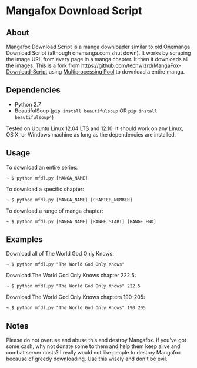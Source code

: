 Mangafox Download Script
========================

About
-----
Mangafox Download Script is a manga downloader similar to old Onemanga Download Script (although onemanga.com shut down). It works by scraping the image URL from every page in a manga chapter. It then it downloads all the images.
This is a fork from https://github.com/techwizrd/MangaFox-Download-Script using [Multiprocessing Pool](https://docs.python.org/2/library/multiprocessing.html) to download a entire manga.

Dependencies
------------

  * Python 2.7
  * BeautifulSoup (``pip install beautifulsoup`` OR ``pip install beautifulsoup4``)

Tested on Ubuntu Linux 12.04 LTS and 12.10. It should work on any Linux, OS X, or Windows machine as long as the dependencies are installed.

Usage
-----
To download an entire series:

    ~ $ python mfdl.py [MANGA_NAME]

To download a specific chapter:

    ~ $ python mfdl.py [MANGA_NAME] [CHAPTER_NUMBER]

To download a range of manga chapter:

    ~ $ python mfdl.py [MANGA_NAME] [RANGE_START] [RANGE_END]

Examples
--------
Download all of The World God Only Knows:

    ~ $ python mfdl.py "The World God Only Knows"

Download The World God Only Knows chapter 222.5:

    ~ $ python mfdl.py "The World God Only Knows" 222.5

Download The World God Only Knows chapters 190-205:

    ~ $ python mfdl.py "The World God Only Knows" 190 205

Notes
-----
Please do not overuse and abuse this and destroy Mangafox. If you've got some cash, why not donate some to them and help them keep alive and combat server costs? I really would not like people to destroy Mangafox because of greedy downloading. Use this wisely and don't be evil.
